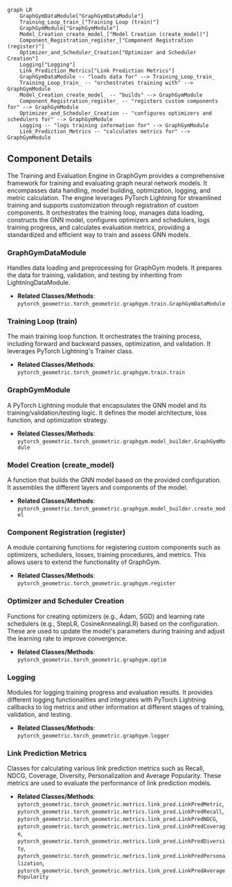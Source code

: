 ```mermaid
graph LR
    GraphGymDataModule["GraphGymDataModule"]
    Training_Loop_train_["Training Loop (train)"]
    GraphGymModule["GraphGymModule"]
    Model_Creation_create_model_["Model Creation (create_model)"]
    Component_Registration_register_["Component Registration (register)"]
    Optimizer_and_Scheduler_Creation["Optimizer and Scheduler Creation"]
    Logging["Logging"]
    Link_Prediction_Metrics["Link Prediction Metrics"]
    GraphGymDataModule -- "loads data for" --> Training_Loop_train_
    Training_Loop_train_ -- "orchestrates training with" --> GraphGymModule
    Model_Creation_create_model_ -- "builds" --> GraphGymModule
    Component_Registration_register_ -- "registers custom components for" --> GraphGymModule
    Optimizer_and_Scheduler_Creation -- "configures optimizers and schedulers for" --> GraphGymModule
    Logging -- "logs training information for" --> GraphGymModule
    Link_Prediction_Metrics -- "calculates metrics for" --> GraphGymModule
```

## Component Details

The Training and Evaluation Engine in GraphGym provides a comprehensive framework for training and evaluating graph neural network models. It encompasses data handling, model building, optimization, logging, and metric calculation. The engine leverages PyTorch Lightning for streamlined training and supports customization through registration of custom components. It orchestrates the training loop, manages data loading, constructs the GNN model, configures optimizers and schedulers, logs training progress, and calculates evaluation metrics, providing a standardized and efficient way to train and assess GNN models.

### GraphGymDataModule
Handles data loading and preprocessing for GraphGym models. It prepares the data for training, validation, and testing by inheriting from LightningDataModule.
- **Related Classes/Methods**: `pytorch_geometric.torch_geometric.graphgym.train.GraphGymDataModule`

### Training Loop (train)
The main training loop function. It orchestrates the training process, including forward and backward passes, optimization, and validation. It leverages PyTorch Lightning's Trainer class.
- **Related Classes/Methods**: `pytorch_geometric.torch_geometric.graphgym.train.train`

### GraphGymModule
A PyTorch Lightning module that encapsulates the GNN model and its training/validation/testing logic. It defines the model architecture, loss function, and optimization strategy.
- **Related Classes/Methods**: `pytorch_geometric.torch_geometric.graphgym.model_builder.GraphGymModule`

### Model Creation (create_model)
A function that builds the GNN model based on the provided configuration. It assembles the different layers and components of the model.
- **Related Classes/Methods**: `pytorch_geometric.torch_geometric.graphgym.model_builder.create_model`

### Component Registration (register)
A module containing functions for registering custom components such as optimizers, schedulers, losses, training procedures, and metrics. This allows users to extend the functionality of GraphGym.
- **Related Classes/Methods**: `pytorch_geometric.torch_geometric.graphgym.register`

### Optimizer and Scheduler Creation
Functions for creating optimizers (e.g., Adam, SGD) and learning rate schedulers (e.g., StepLR, CosineAnnealingLR) based on the configuration. These are used to update the model's parameters during training and adjust the learning rate to improve convergence.
- **Related Classes/Methods**: `pytorch_geometric.torch_geometric.graphgym.optim`

### Logging
Modules for logging training progress and evaluation results. It provides different logging functionalities and integrates with PyTorch Lightning callbacks to log metrics and other information at different stages of training, validation, and testing.
- **Related Classes/Methods**: `pytorch_geometric.torch_geometric.graphgym.logger`

### Link Prediction Metrics
Classes for calculating various link prediction metrics such as Recall, NDCG, Coverage, Diversity, Personalization and Average Popularity. These metrics are used to evaluate the performance of link prediction models.
- **Related Classes/Methods**: `pytorch_geometric.torch_geometric.metrics.link_pred.LinkPredMetric`, `pytorch_geometric.torch_geometric.metrics.link_pred.LinkPredRecall`, `pytorch_geometric.torch_geometric.metrics.link_pred.LinkPredNDCG`, `pytorch_geometric.torch_geometric.metrics.link_pred.LinkPredCoverage`, `pytorch_geometric.torch_geometric.metrics.link_pred.LinkPredDiversity`, `pytorch_geometric.torch_geometric.metrics.link_pred.LinkPredPersonalization`, `pytorch_geometric.torch_geometric.metrics.link_pred.LinkPredAveragePopularity`
